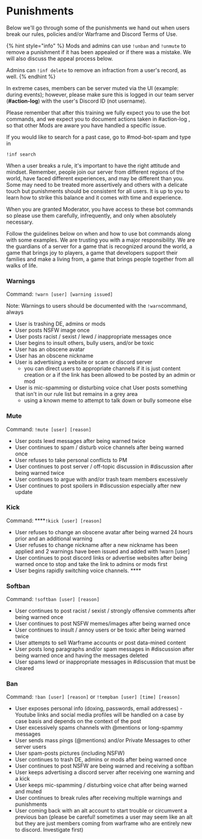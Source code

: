 # Punishments

Below we'll go through some of the punishments we hand out when users break our rules, policies and/or Warframe and Discord Terms of Use.

{% hint style="info" %}
Mods and admins can use `!unban` and `!unmute` to remove a punishment if it has been appealed or if there was a mistake. We will also discuss the appeal process below.

Admins can `!inf delete` to remove an infraction from a user's record, as well.
{% endhint %}

In extreme cases, members can be server muted via the UI \(example: during events\); however, please make sure this is logged in our team server \(**\#action-log**\) with the user's Discord ID \(not username\).

Please remember that after this training we fully expect you to use the bot commands, and we expect you to document actions taken in \#action-log , so that other Mods are aware you have handled a specific issue.

If you would like to search for a past case, go to \#mod-bot-spam and type in

`!inf search` 

When a user breaks a rule, it's important to have the right attitude and mindset. Remember, people join our server from different regions of the world, have faced different experiences, and may be different than you. Some may need to be treated more assertively and others with a delicate touch but punishments should be consistent for all users. It is up to you to learn how to strike this balance and it comes with time and experience.

When you are granted Moderator, you have access to these bot commands so please use them carefully, infrequently, and only when absolutely necessary.

Follow the guidelines below on when and how to use bot commands along with some examples. We are trusting you with a major responsibility. We are the guardians of a server for a game that is recognized around the world, a game that brings joy to players, a game that developers support their families and make a living from, a game that brings people together from all walks of life.



### Warnings

Command: `!warn [user] [warning issued]`

Note: Warnings to users should be documented with the `!warn`command, always

* User is trashing DE, admins or mods
* User posts NSFW image once
* User posts racist / sexist / lewd / inappropriate messages once
* User begins to insult others, bully users, and/or be toxic
* User has an obscene avatar
* User has an obscene nickname
* User is advertising a website or scam or discord server
  * you can direct users to appropriate channels if it is just content creation or a if the link has been allowed to be posted by an admin or mod
* User is mic-spamming or disturbing voice chat User posts something that isn't in our rule list but remains in a grey area 
  * using a known meme to attempt to talk down or bully someone else

### Mute

Command: `!mute [user] [reason]`

* User posts lewd messages after being warned twice
* User continues to spam / disturb voice channels after being warned once
* User refuses to take personal conflicts to PM
* User continues to post server / off-topic discussion in \#discussion after being warned twice
* User continues to argue with and/or trash team members excessively
* User continues to post spoilers in \#discussion especially after new update

### Kick

Command: ****`!kick [user] [reason]`

* User refuses to change an obscene avatar after being warned 24 hours prior and an additional warning
* User refuses to change nickname after a new nickname has been applied and 2 warnings have been issued and added with !warn \[user\]
* User continues to post discord links or advertise websites after being warned once to stop and take the link to admins or mods first
* User begins rapidly switching voice channels. ****

### **Softban**

Command: `!softban [user] [reason]`

* User continues to post racist / sexist / strongly offensive comments after being warned once
* User continues to post NSFW memes/images after being warned once
* User continues to insult / annoy users or be toxic after being warned twice
* User attempts to sell Warframe accounts or post data-mined content
* User posts long paragraphs and/or spam messages in \#discussion after being warned once and having the messages deleted
* User spams lewd or inappropriate messages in \#discussion that must be cleared 

### **Ban**

Command: `!ban [user] [reason]` or `!tempban [user] [time] [reason]`

* User exposes personal info \(doxing, passwords, email addresses\) - Youtube links and social media profiles will be handled on a case by case basis and depends on the context of the post
* User excessively spams channels with @mentions or long-spammy messages
* User sends mass pings \(@mentions\) and/or Private Messages to other server users
* User spam-posts pictures \(including NSFW\)
* User continues to trash DE, admins or mods after being warned once
* User continues to post NSFW are being warned and receiving a softban
* User keeps advertising a discord server after receiving one warning and a kick
* User keeps mic-spamming / disturbing voice chat after being warned and muted
* User continues to break rules after receiving multiple warnings and punishments
* User coming back with an alt account to start trouble or circumvent a previous ban \(please be careful! sometimes a user may seem like an alt but they are just members coming from warframe who are entirely new to discord. Investigate first\) 

